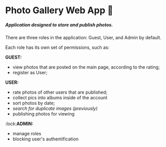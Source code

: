 <h1>Photo Gallery Web App 📸 </h1>


<h5>Application designed to store and publish photos.</h5>


There are three roles in the application: Guest, User, and Admin by default.

Each role has its own set of permissions, such as:

</n>
<b>GUEST:</b>
<ul>
<li>
view photos that are posted on the main page, according to the rating;
</li>
<li>
register as User;
</li>
</ul>
</n>
<b>USER:</b>
<ul>
<li>
rate photos of other users that are published;
</li>
<li>
collect pics into albums inside of the account
</li>
<li>
sort photos by date;
</li>
<li>
<i>search for duplicate images (previously)</i>
</li>
<li>
publishing photos for viewing
</li>
</ul>
</n>
:lock:<b>ADMIN:</b>
<ul>
<li>
manage roles
</li>
<li>
blocking user's authentification
</li>
</ul>